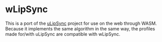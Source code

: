 # wLipSync
This is a port of the [uLipSync](https://github.com/hecomi/uLipSync) project for use on the web through WASM. Because it implements the same algorithm in the same way, the profiles made for/with uLipSync are compatible with wLipSync.